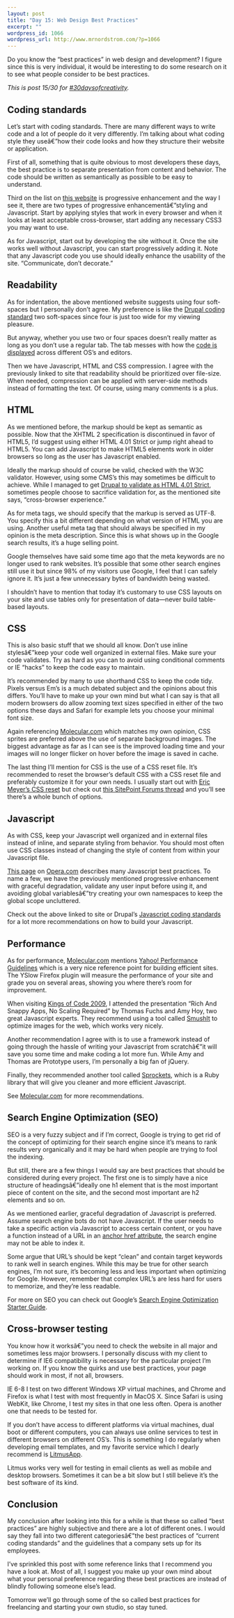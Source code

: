 ```yaml
--- 
layout: post
title: "Day 15: Web Design Best Practices"
excerpt: ""
wordpress_id: 1066
wordpress_url: http://www.mrnordstrom.com/?p=1066
---
```

<p>Do you know the &ldquo;best practices&rdquo; in web design and development? I figure since this is very individual, it would be interesting to do some research on it to see what people consider to be best practices.</p>
<!--more-->
<p><em>This is post 15/30 for <a href="http://30daysofcreativity.com">#30daysofcreativity</a>.</em></p>
<h2>Coding standards</h2>
<p>Let&rsquo;s start with coding standards. There are many different ways to write code and a lot of people do it very differently. I&rsquo;m talking about what coding style they useâ€”how their code looks and how they structure their website or application.</p>
<p>First of all, something that is quite obvious to most developers these days, the best practice is to separate presentation from content and behavior. The code should be written as semantically as possible to be easy to understand.</p>
<p>Third on the list on <a href="http://molecularvoices.molecular.com/standards/">this website</a> is progressive enhancement and the way I see it, there are two types of progressive enhancementâ€”styling and Javascript. Start by applying styles that work in every browser and when it looks at least acceptable cross-browser, start adding any necessary CSS3 you may want to use.</p>
<p>As for Javascript, start out by developing the site without it. Once the site works well without Javascript, you can start progressively adding it. Note that any Javascript code you use should ideally enhance the usability of the site. &ldquo;Communicate, don&rsquo;t decorate.&rdquo;</p>
<h2>Readability</h2>
<p>As for indentation, the above mentioned website suggests using four soft-spaces but I personally don&rsquo;t agree. My preference is like the <a href="http://drupal.org/coding-standards">Drupal coding standard</a> two soft-spaces since four is just too wide for my viewing pleasure.</p>
<p>But anyway, whether you use two or four spaces doesn&rsquo;t really matter as long as you don&rsquo;t use a regular tab. The tab messes with how the <a href="http://www.jwz.org/doc/tabs-vs-spaces.html">code is displayed</a> across different OS&rsquo;s and editors.</p>
<p>Then we have Javascript, HTML and CSS compression. I agree with the previously linked to site that readability should be prioritized over file-size. When needed, compression can be applied with server-side methods instead of formatting the text. Of course, using many comments is a plus.</p>
<h2>HTML</h2>
<p>As we mentioned before, the markup should be kept as semantic as possible. Now that the XHTML 2 specification is discontinued in favor of HTML5, I&rsquo;d suggest using either HTML 4.01 Strict or jump right ahead to HTML5. You can add Javascript to make HTML5 elements work in older browsers so long as the user has Javascript enabled.</p>
<p>Ideally the markup should of course be valid, checked with the W3C validator. However, using some CMS&rsquo;s this may sometimes be difficult to achieve. While I managed to get <a href="http://www.mrnordstrom.com/2009/05/06/how-to-make-drupal-6-valid-html-401-strict/">Drupal to validate as HTML 4.01 Strict</a>, sometimes people choose to sacrifice validation for, as the mentioned site says, &ldquo;cross-browser experience.&rdquo;</p>
<p>As for meta tags, we should specify that the markup is served as UTF-8. You specify this a bit different depending on what version of HTML you are using. Another useful meta tag that should always be specified in my opinion is the meta description. Since this is what shows up in the Google search results, it&rsquo;s a huge selling point.</p>
<p>Google themselves have said some time ago that the meta keywords are no longer used to rank websites. It&rsquo;s possible that some other search engines still use it but since 98% of my visitors use Google, I feel that I can safely ignore it. It&rsquo;s just a few unnecessary bytes of bandwidth being wasted.</p>
<p>I shouldn&rsquo;t have to mention that today it&rsquo;s customary to use CSS layouts on your site and use tables only for presentation of data&mdash;never build table-based layouts.</p>
<h2>CSS</h2>
<p>This is also basic stuff that we should all know. Don&rsquo;t use inline stylesâ€”keep your code well organized in external files. Make sure your code validates. Try as hard as you can to avoid using conditional comments or IE &ldquo;hacks&rdquo; to keep the code easy to maintain.</p>
<p>It&rsquo;s recommended by many to use shorthand CSS to keep the code tidy. Pixels versus Em&rsquo;s is a much debated subject and the opinions about this differs. You&rsquo;ll have to make up your own mind but what I can say is that all modern browsers do allow zooming text sizes specified in either of the two options these days and Safari for example lets you choose your minimal font size.</p>
<p>Again referencing <a href="http://Molecular.com">Molecular.com</a> which matches my own opinion, CSS sprites are preferred above the use of separate background images. The biggest advantage as far as I can see is the improved loading time and your images will no longer flicker on hover before the image is saved in cache.</p>
<p>The last thing I&rsquo;ll mention for CSS is the use of a CSS reset file. It&rsquo;s recommended to reset the browser&rsquo;s default CSS with a CSS reset file and preferably customize it for your own needs. I usually start out with <a href="http://meyerweb.com/eric/tools/css/reset/index.html">Eric Meyer&rsquo;s CSS reset</a> but check out <a href="http://www.sitepoint.com/forums/showthread.php?t=566637">this SitePoint Forums thread</a> and you&rsquo;ll see there&rsquo;s a whole bunch of options.</p>
<h2>Javascript</h2>
<p>As with CSS, keep your Javascript well organized and in external files instead of inline, and separate styling from behavior. You should most often use CSS classes instead of changing the style of content from within your Javascript file.</p>
<p><a href="http://dev.opera.com/articles/view/javascript-best-practices/">This page</a> on <a href="http://Opera.com">Opera.com</a> describes many Javascript best practices. To name a few, we have the previously mentioned progressive enhancement with graceful degradation, validate any user input before using it, and avoiding global variablesâ€”try creating your own namespaces to keep the global scope uncluttered.</p>
<p>Check out the above linked to site or Drupal&rsquo;s <a href="http://drupal.org/node/172169">Javascript coding standards</a> for a lot more recommendations on how to build your Javascript.</p>
<h2>Performance</h2>
<p>As for performance, <a href="http://molecularvoices.molecular.com/standards/#_performance">Molecular.com</a> mentions <a href="http://developer.yahoo.com/performance/">Yahoo! Performance Guidelines</a> which is a very nice reference point for building efficient sites. The YSlow Firefox plugin will measure the performance of your site and grade you on several areas, showing you where there&rsquo;s room for improvement.</p>
<p>When visiting <a href="http://www.mrnordstrom.com/2009/07/19/kings-of-code-2009-day-2/">Kings of Code 2009</a>, I attended the presentation &ldquo;Rich And Snappy Apps, No Scaling Required&rdquo; by Thomas Fuchs and Amy Hoy, two great Javascript experts. They recommend using a tool called <a href="http://www.smushit.com/">SmushIt</a> to optimize images for the web, which works very nicely.</p>
<p>Another recommendation I agree with is to use a framework instead of going through the hassle of writing your Javascript from scratchâ€”it will save you some time and make coding a lot more fun. While Amy and Thomas are Prototype users, I&rsquo;m personally a big fan of jQuery.</p>
<p>Finally, they recommended another tool called <a href="http://getsprockets.org/">Sprockets</a>, which is a Ruby library that will give you cleaner and more efficient Javascript.</p>
<p>See <a href="http://molecularvoices.molecular.com/standards/#_performance">Molecular.com</a> for more recommendations.</p>
<h2>Search Engine Optimization (SEO)</h2>
<p>SEO is a very fuzzy subject and if I&rsquo;m correct, Google is trying to get rid of the concept of optimizing for their search engine since it&rsquo;s means to rank results very organically and it may be hard when people are trying to fool the indexing.</p>
<p>But still, there are a few things I would say are best practices that should be considered during every project. The first one is to simply have a nice structure of headingsâ€”ideally one h1 element that is the most important piece of content on the site, and the second most important are h2 elements and so on.</p>
<p>As we mentioned earlier, graceful degradation of Javascript is preferred. Assume search engine bots do not have Javascript. If the user needs to take a specific action via Javascript to access certain content, or you have a function instead of a URL in an <a href="http://molecularvoices.molecular.com/standards/#_indexability">anchor href attribute</a>, the search engine may not be able to index it.</p>
<p>Some argue that URL&rsquo;s should be kept &ldquo;clean&rdquo; and contain target keywords to rank well in search engines. While this may be true for other search engines, I&rsquo;m not sure, it&rsquo;s becoming less and less important when optimizing for Google. However, remember that complex URL&rsquo;s are less hard for users to memorize, and they&rsquo;re less readable.</p>
<p>For more on SEO you can check out Google&rsquo;s <a href="https://docs.google.com/viewer?url=http://www.google.com/webmasters/docs/search-engine-optimization-starter-guide.pdf">Search Engine Optimization Starter Guide</a>.</p>
<h2>Cross-browser testing</h2>
<p>You know how it worksâ€”you need to check the website in all major and sometimes less major browsers. I personally discuss with my client to determine if IE6 compatibility is necessary for the particular project I&rsquo;m working on. If you know the quirks and use best practices, your page should work in most, if not all, browsers.</p>
<p>IE 6-8 I test on two different Windows XP virtual machines, and Chrome and Firefox is what I test with most frequently in MacOS X. Since Safari is using WebKit, like Chrome, I test my sites in that one less often. Opera is another one that needs to be tested for.</p>
<p>If you don&rsquo;t have access to different platforms via virtual machines, dual boot or different computers, you can always use online services to test in different browsers on different OS&rsquo;s. This is something I do regularly when developing email templates, and my favorite service which I dearly recommend is <a href="http://litmusapp.com/">LitmusApp</a>.</p>
<p>Litmus works very well for testing in email clients as well as mobile and desktop browsers. Sometimes it can be a bit slow but I still believe it&rsquo;s the best software of its kind.</p>
<h2>Conclusion</h2>
<p>My conclusion after looking into this for a while is that these so called &ldquo;best practices&rdquo; are highly subjective and there are a lot of different ones. I would say they fall into two different categoriesâ€”the best practices of &ldquo;current coding standards&rdquo; and the guidelines that a company sets up for its employees.</p>
<p>I&rsquo;ve sprinkled this post with some reference links that I recommend you have a look at. Most of all, I suggest you make up your own mind about what your personal preference regarding these best practices are instead of blindly following someone else&rsquo;s lead.</p>
<p>Tomorrow we&rsquo;ll go through some of the so called best practices for freelancing and starting your own studio, so stay tuned.</p>
